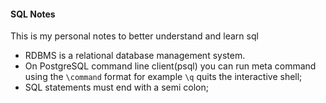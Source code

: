 #### SQL Notes
This is my personal notes to better understand and learn sql

- RDBMS is a relational database management system.
- On PostgreSQL command line client(psql) you can run meta command using the `\command` format
    for example `\q` quits the interactive shell;
- SQL statements must end with a semi colon;

